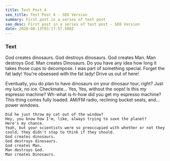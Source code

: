 ```yaml
---
title: Test Post 4
seo_title: Test Post 4 - SEO Version
summary: First post in a series of test post
seo_desc: First post in a series of test post - SEO Version
date: 2020-08-13T03:17:57.500Z
---
```

### Text


God creates dinosaurs. God destroys dinosaurs. God creates Man. Man destroys God. Man creates Dinosaurs. Do you have any idea how long it takes those cups to decompose. I was part of something special. Forget the fat lady! You're obsessed with the fat lady! Drive us out of here!

Eventually, you do plan to have dinosaurs on your dinosaur tour, right? Just my luck, no ice. Checkmate... Yes, Yes, without the oops! Is this my espresso machine? Wh-what is-h-how did you get my espresso machine? This thing comes fully loaded. AM/FM radio, reclining bucket seats, and... power windows.


    Did he just throw my cat out of the window? 
    Hey, you know how I'm, like, always trying to save the planet? 
    Here's my chance. 
    Yeah, but your scientists were so preoccupied with whether or not they could, they didn't stop to think if they should. 
    God creates dinosaurs. 
    God destroys dinosaurs. 
    God creates Man. 
    Man destroys God. 
    Man creates Dinosaurs.
